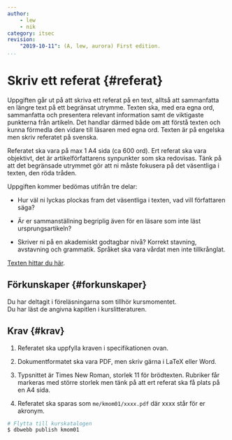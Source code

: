 ```yaml
---
author:
    - lew
    - nik
category: itsec
revision:
    "2019-10-11": (A, lew, aurora) First edition.
...
```


Skriv ett referat {#referat}
==================================

Uppgiften går ut på att skriva ett referat på en text, alltså att sammanfatta en längre text på ett begränsat utrymme. Texten ska, med era egna ord, sammanfatta och presentera relevant information samt de viktigaste punkterna från artikeln. Det handlar därmed både om att förstå texten och kunna förmedla den vidare till läsaren med egna ord. Texten är på engelska men skriv referatet på svenska.

Referatet ska vara på max 1 A4 sida (ca 600 ord). Ert referat ska vara objektivt, det är artikelförfattarens synpunkter som ska redovisas. Tänk på att det begränsade utrymmet gör att ni måste fokusera på det väsentliga i texten, den röda tråden.

<!--more-->

Uppgiften kommer bedömas utifrån tre delar:

* Hur väl ni lyckas plockas fram det väsentliga i texten, vad vill författaren säga?

* Är er sammanställning begriplig även för en läsare som inte läst ursprungsartikeln?

* Skriver ni på en akademiskt godtagbar nivå? Korrekt stavning, avstavning och grammatik. Språket ska vara vårdat men inte tillkrånglat.

[Texten hittar du här](/kursmaterial/itsec/doc/crossing-line-ethics-security-professional-890.pdf).




Förkunskaper {#forkunskaper}
-----------------------

Du har deltagit i föreläsningarna som tillhör kursmomentet.  
Du har läst de angivna kapitlen i kurslitteraturen.



Krav {#krav}
-----------------------

1. Referatet ska uppfylla kraven i specifikationen ovan.

1. Dokumentformatet ska vara PDF, men skriv gärna i LaTeX eller Word.

1. Typsnittet är Times New Roman, storlek 11 för brödtexten. Rubriker får markeras med större storlek men tänk på att ert referat ska få plats på en A4 sida.

1. Referatet ska sparas som `me/kmom01/xxxx.pdf` där xxxx står för er akronym.



```bash
# Flytta till kurskatalogen
$ dbwebb publish kmom01
```

<!-- Rätta eventuella fel som dyker upp och publicera igen. När det ser grönt ut så är du klar.   -->



<!-- Extrauppgift {#extra}
-----------------------

Det finns inga extrauppgifter.
 -->

<!--
Tips från coachen {#tips}
-----------------------

Lycka till och hojta till i forumet om du behöver hjälp! -->
